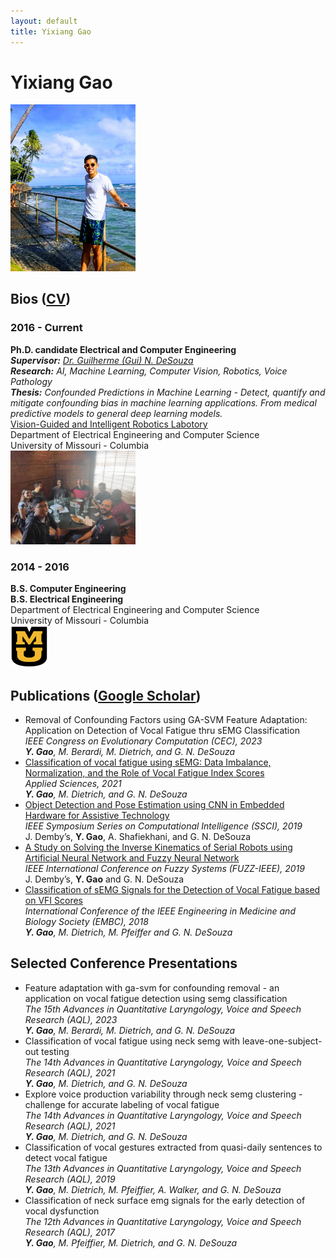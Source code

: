 ```yaml
---
layout: default
title: Yixiang Gao
---
```


# Yixiang Gao
<img src="assets/images/hawaii_embc_2018.jpg" alt="profile image" width="200px">

## Bios ([CV](assets/files/Yixiang_CV.pdf))

### 2016 - Current
<div class="bio">
  <b>
    Ph.D. candidate Electrical and Computer Engineering
  </b><br>
  <i>
    <b>Supervisor:</b> <a href="https://engineering.missouri.edu/faculty/guilherme-desouza/">Dr. Guilherme (Gui) N. DeSouza</a><br>
    <b>Research:</b> AI, Machine Learning, Computer Vision, Robotics, Voice Pathology<br>
    <b>Thesis:</b> Confounded Predictions in Machine Learning - Detect, quantify and mitigate confounding bias in machine learning applications. From medical predictive models to general deep learning models.
  </i><br>
  <a href="http://vigir.missouri.edu/">Vision-Guided and Intelligent Robotics Labotory</a><br>
  Department of Electrical Engineering and Computer Science<br>
  University of Missouri - Columbia
</div>
<div class="bioimg">
    <img src="assets/images/vigir.jpg" alt="ViGIR" width="200px">
</div>

### 2014 - 2016
<div class="bio">
    <b>
        B.S. Computer Engineering<br>
        B.S. Electrical Engineering
    </b><br>
    Department of Electrical Engineering and Computer Science<br>
    University of Missouri - Columbia
</div>
<div class="bioimg">
    <img src="assets/images/MU_logo.svg" alt="Mizzou" width="60px">
</div>

## Publications ([Google Scholar](https://scholar.google.com/citations?user=sXAhTcEAAAAJ&hl=en))
* Removal of Confounding Factors using GA-SVM Feature Adaptation: Application on Detection of Vocal Fatigue thru sEMG Classification<br>
  _IEEE Congress on Evolutionary Computation (CEC),_
  _2023_<br>
  _**Y. Gao**, M. Berardi, M. Dietrich, and G. N. DeSouza_
* [Classification of vocal fatigue using sEMG: Data Imbalance, Normalization, and the Role of Vocal Fatigue Index Scores](https://www.mdpi.com/2076-3417/11/10/4335)<br>
  _Applied Sciences,_
  _2021_<br>
  _**Y. Gao**, M. Dietrich, and G. N. DeSouza_
* [Object Detection and Pose Estimation using CNN in Embedded Hardware for Assistive Technology](https://ieeexplore.ieee.org/abstract/document/9002767)<br>
  _IEEE Symposium Series on Computational Intelligence (SSCI),_
  _2019_<br>
  J. Demby’s, **Y. Gao**, A. Shafiekhani, and G. N. DeSouza
* [A Study on Solving the Inverse Kinematics of Serial Robots using Artificial Neural Network and Fuzzy Neural Network](http://ieeexplore.ieee.org/stamp/stamp.jsp?tp=&arnumber=8858872&isnumber=8858787)<br>
  _IEEE International Conference on Fuzzy Systems (FUZZ-IEEE),_
  _2019_<br>
  J. Demby’s, **Y. Gao** and G. N. DeSouza
* [Classification of sEMG Signals for the Detection of Vocal Fatigue based on VFI Scores](http://ieeexplore.ieee.org/stamp/stamp.jsp?tp=&arnumber=8513224&isnumber=8512178)<br>
  _International Conference of the IEEE Engineering in Medicine and Biology Society (EMBC),_
  _2018_<br>
  _**Y. Gao**, M. Dietrich, M. Pfeiffer and G. N. DeSouza_

## Selected Conference Presentations
* Feature adaptation with ga-svm for confounding removal - an application on vocal fatigue detection using semg classification<br>
  _The 15th Advances in Quantitative Laryngology, Voice and Speech Research (AQL),_
  _2023_<br>
  _**Y. Gao**, M. Berardi, M. Dietrich, and G. N. DeSouza_
* Classification of vocal fatigue using neck semg with leave-one-subject-out testing<br>
  _The 14th Advances in Quantitative Laryngology, Voice and Speech Research (AQL),_
  _2021_<br>
  _**Y. Gao**, M. Dietrich, and G. N. DeSouza_<br>
* Explore voice production variability through neck semg clustering - challenge for accurate labeling of vocal fatigue<br>
  _The 14th Advances in Quantitative Laryngology, Voice and Speech Research (AQL),_
  _2021_<br>
  _**Y. Gao**, M. Dietrich, and G. N. DeSouza_
* Classification of vocal gestures extracted from quasi-daily sentences to detect vocal fatigue<br>
  _The 13th Advances in Quantitative Laryngology, Voice and Speech Research (AQL),_
  _2019_<br>
  _**Y. Gao**, M. Dietrich, M. Pfeiffier, A. Walker, and G. N. DeSouza_
* Classification of neck surface emg signals for the early detection of vocal dysfunction<br>
  _The 12th Advances in Quantitative Laryngology, Voice and Speech Research (AQL),_
  _2017_<br>
  _**Y. Gao**, M. Pfeiffier, M. Dietrich, and G. N. DeSouza_

<!--
You can use HTML elements in Markdown, such as the comment element, and they won't
be affected by a markdown parser. However, if you create an HTML element in your
markdown file, you cannot use markdown syntax within that element's contents.
-->